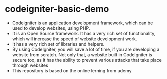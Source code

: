 # codeigniter-basic-demo
- Codeigniter is an application development framework, which can be used to develop websites, using PHP. 
- It is an Open Source framework. It has a very rich set of functionality, which will increase the speed of website development work.
- It has a very rich set of libraries and helpers. 
- By using CodeIgniter, you will save a lot of time, if you are developing a website from scratch. Not only that, a website built in CodeIgniter is secure too, as it has the     ability to prevent various attacks that take place through websites
- This repository is based on the online lerning from udemy
